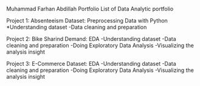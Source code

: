 Muhammad Farhan Abdillah Portfolio
List of Data Analytic portfolio 

Project 1: Absenteeism Dataset: Preprocessing Data with Python
*Understanding dataset
-Data cleaning and preparation

Project 2: Bike Sharind Demand: EDA
-Understanding dataset
-Data cleaning and preparation
-Doing Exploratory Data Analysis
-Visualizing the analysis insight

Project 3: E-Commerce Dataset: EDA
-Understanding dataset
-Data cleaning and preparation
-Doing Exploratory Data Analysis
-Visualizing the analysis insight
